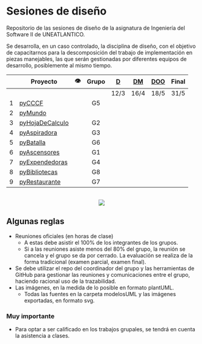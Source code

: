 # Sesiones de diseño

Repositorio de las sesiones de diseño de la asignatura de Ingeniería del Software II de UNEATLANTICO.

Se desarrolla, en un caso controlado, la disciplina de diseño, con el objetivo de capacitarnos para la descomposición del trabajo de implementación en piezas manejables, las que serán gestionadas por diferentes equipos de desarrollo, posiblemente al mismo tiempo.

<div align=center>

| |Proyecto|👁️|Grupo|[D](/documentos/entregas.d.md)|[DM](/documentos/entregas.dM.md)|[DOO](/documentos/entregas.dOO.md)|Final
|-|-|:-:|:-:|:-:|:-:|:-:|:-:|
| ||||12/3|16/4|18/5|31/5
|1|[pyCCCF](https://github.com/puntoReflex/pyCCCF/blob/main/enunciado.md)||G5
|2|[pyMundo](https://github.com/puntoReflex/pyMundo/blob/main/enunciado.md)
|3|[pyHojaDeCalculo](https://github.com/puntoReflex/pyHojaDeCalculo/blob/main/enunciado.md)||G2
|4|[pyAspiradora](https://github.com/puntoReflex/pyAspiradora/blob/main/enunciado.md)||G3
|5|[pyBatalla](https://github.com/puntoReflex/pyBatalla/blob/main/enunciado.md)||G6
|6|[pyAscensores](https://github.com/puntoReflex/pyAscensores/blob/main/enunciado.md)||G1
|7|[pyExpendedoras](https://github.com/puntoReflex/pyExpendedoras/blob/main/enunciado.md)||G4
|8|[pyBibliotecas](https://github.com/puntoReflex/pyBiblioteca/blob/main/enunciado.md)||G8
|9|[pyRestaurante](https://github.com/puntoReflex/pyRestaurante/blob/main/enunciado.md)||G7

</div>

<div align=center>

||
|-|
![](/images/modelosUML/trabajoRepos.svg)

</div>

## Algunas reglas

- Reuniones oficiales (en horas de clase)
  - A estas debe asistir el 100% de los integrantes de los grupos.
  - Si a las reuniones asiste menos del 80% del grupo, la reunión se cancela y el grupo se da por cerrado. La evaluación se realiza de la forma tradicional (examen parcial, examen final).
- Se debe utilizar el repo del coordinador del grupo y las herramientas de GitHub para gestionar las reuniones y comunicaciones entre el grupo, haciendo racional uso de la trazabilidad.
- Las imágenes, en la medida de lo posible en formato plantUML.
  - Todas las fuentes en la carpeta modelosUML y las imágenes exportadas, en formato svg.
 
### Muy importante

- Para optar a ser calificado en los trabajos grupales, se tendrá en cuenta la asistencia a clases.

